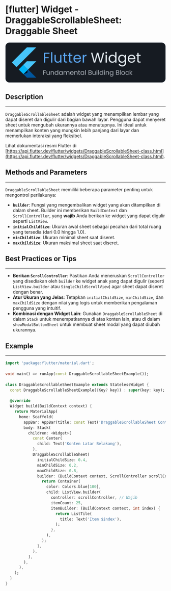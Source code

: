 # [flutter] Widget - DraggableScrollableSheet: Draggable Sheet

![widget](https://raw.githubusercontent.com/oujisan/OuVault/main/img/flutter-widget.png)

## Description
---
`DraggableScrollableSheet` adalah widget yang menampilkan lembar yang dapat diseret dan digulir dari bagian bawah layar. Pengguna dapat menyeret sheet untuk mengubah ukurannya atau menutupnya. Ini ideal untuk menampilkan konten yang mungkin lebih panjang dari layar dan memerlukan interaksi yang fleksibel.

Lihat dokumentasi resmi Flutter di [https://api.flutter.dev/flutter/widgets/DraggableScrollableSheet-class.html](https://api.flutter.dev/flutter/widgets/DraggableScrollableSheet-class.html).

## Methods and Parameters
---
`DraggableScrollableSheet` memiliki beberapa parameter penting untuk mengontrol perilakunya:
* **`builder`**: Fungsi yang mengembalikan widget yang akan ditampilkan di dalam sheet. Builder ini memberikan `BuildContext` dan `ScrollController`, yang **wajib** Anda berikan ke widget yang dapat digulir seperti `ListView`.
* **`initialChildSize`**: Ukuran awal sheet sebagai pecahan dari total ruang yang tersedia (dari 0.0 hingga 1.0).
* **`minChildSize`**: Ukuran minimal sheet saat diseret.
* **`maxChildSize`**: Ukuran maksimal sheet saat diseret.

## Best Practices or Tips
---
* **Berikan `ScrollController`**: Pastikan Anda meneruskan `ScrollController` yang disediakan oleh `builder` ke widget anak yang dapat digulir (seperti `ListView.builder` atau `SingleChildScrollView`) agar sheet dapat diseret dengan benar.
* **Atur Ukuran yang Jelas**: Tetapkan `initialChildSize`, `minChildSize`, dan `maxChildSize` dengan nilai yang logis untuk memberikan pengalaman pengguna yang intuitif.
* **Kombinasi dengan Widget Lain**: Gunakan `DraggableScrollableSheet` di dalam `Stack` untuk menempatkannya di atas konten lain, atau di dalam `showModalBottomSheet` untuk membuat sheet modal yang dapat diubah ukurannya.

## Example
---
```dart
import 'package:flutter/material.dart';

void main() => runApp(const DraggableScrollableSheetExample());

class DraggableScrollableSheetExample extends StatelessWidget {
  const DraggableScrollableSheetExample({Key? key}) : super(key: key);

  @override
  Widget build(BuildContext context) {
    return MaterialApp(
      home: Scaffold(
        appBar: AppBar(title: const Text('DraggableScrollableSheet Contoh')),
        body: Stack(
          children: <Widget>[
            const Center(
              child: Text('Konten Latar Belakang'),
            ),
            DraggableScrollableSheet(
              initialChildSize: 0.4,
              minChildSize: 0.2,
              maxChildSize: 0.8,
              builder: (BuildContext context, ScrollController scrollController) {
                return Container(
                  color: Colors.blue[100],
                  child: ListView.builder(
                    controller: scrollController, // Wajib
                    itemCount: 25,
                    itemBuilder: (BuildContext context, int index) {
                      return ListTile(
                        title: Text('Item $index'),
                      );
                    },
                  ),
                );
              },
            ),
          ],
        ),
      ),
    );
  }
}